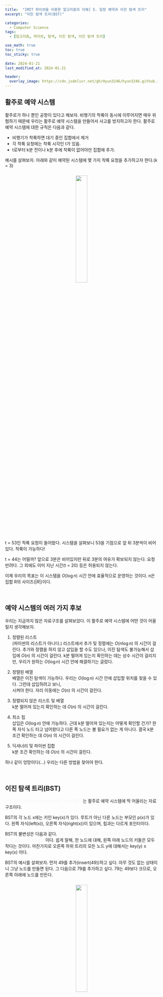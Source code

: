 ```yaml
---
title:  "[MIT 파이썬을 이용한 알고리즘의 이해] 5. 일정 예약과 이진 탐색 트리"
excerpt: "이진 탐색 트리(BST)"

categories:
  - Computer Science
tags:
  - [알고리즘, 파이썬, 탐색, 이진 탐색, 이진 탐색 트리]

use_math: true
toc: true
toc_sticky: true
 
date: 2024-01-21
last_modified_at: 2024-01-21

header:
  overlay_image: https://cdn.jsdelivr.net/gh/Hyun3246/hyun3246.github.io@master/image/overlay image/Introduction to Algorithms.jpg
---
```

## 활주로 예약 시스템
활주로가 하나 뿐인 공항이 있다고 해보자. 비행기의 착륙이 동시에 이루어지면 매우 위험하기 때문에 우리는 활주로 예약 시스템을 만들어서 사고를 방지하고자 한다. 활주로 예약 시스템에 대한 규칙은 다음과 같다.

- 비행기가 착륙하면 대기 중인 집합에서 제거
- 각 착륙 요청에는 착륙 시각인 t가 있음.
- t로부터 k분 전이나 k분 후에 착륙이 없어야만 집합에 추가.

예시를 살펴보자. 아래와 같이 예약된 시스템에 몇 가지 착륙 요청을 추가하고자 한다.(k = 3)
<br/>
<figure style="display:block; text-align:center;">
  <img src="https://cdn.jsdelivr.net/gh/Hyun3246/hyun3246.github.io@master/image/MIT 파이썬을 이용한 알고리즘의 이해/활주로 착륙 시스템 예시.png"
       style="width: 30%; height: auto; margin:10px">
</figure>

t = 53인 착륙 요청이 들어왔다. 시스템을 살펴보니 53을 기점으로 앞 뒤 3분씩이 비어있다. 착륙이 가능하다!

t = 44는 어떨까? 앞으로 3분은 비어있지만 뒤로 3분의 여유가 확보되지 않는다. 요청 반려다. 그 외에도 이미 지난 시간(t = 20) 등은 허용되지 않는다.

이제 우리의 목표는 이 시스템을 $O(\log{n})$ 시간 안에 효율적으로 운영하는 것이다. n은 집합 R의 사이즈($\vert R \vert$)이다.

<br/>

## 예약 시스템의 여러 가지 후보
우리는 지금까지 많은 자료구조를 살펴보았다. 이 활주로 예약 시스템에 어떤 것이 어울릴지 생각해보자.

1. 정렬된 리스트 <br/>
(파이썬의 리스트가 아니다.) 리스트에서 추가 및 정렬에는 $O(n\log{n})$ 의 시간이 걸린다. 추가와 정렬을 하지 않고 삽입을 할 수도 있으나, 이진 탐색도 불가능해서 삽입에 $O(n)$ 의 시간이 걸린다. k분 떨어져 있는지 확인하는 데는 상수 시간이 걸리지만, 우리가 원하는 $O(\log{n})$ 시간 안에 해결하기는 글렀다.

2. 정렬된 배열 <br/>
배열은 이진 탐색이 가능하다. 우리는 $O(\log{n})$ 시간 안에 삽입할 위치를 찾을 수 있다. 그런데 삽입하려고 보니, <span style="color:#F5F5F7">배열에서 삽입을 하려면 이후 요소들을 모두 자리 이동</span> 시켜야 한다. 자리 이동에는 $O(n)$ 의 시간이 걸린다.

3. 정렬되지 않은 리스트 및 배열 <br/>
k분 떨어져 있는지 확인하는 데 $O(n)$ 의 시간이 걸린다.

4. 최소 힙 <br/>
삽입은 $O(\log{n})$ 안에 가능하다. 근데 k분 떨어져 있는지는 어떻게 확인할 건가? 한 쪽 자식 노드 타고 넘어왔다고 다른 쪽 노드는 볼 필요가 없는 게 아니다. 결국 k분 조건 확인하는 데 $O(n)$ 의 시간이 걸린다.

5. 딕셔너리 및 파이썬 집합 <br/>
k분 조건 확인하는 데 $O(n)$ 의 시간이 걸린다.

하나 같이 엉망이다(...) 우리는 다른 방법을 찾아야 한다.

<br/>

## 이진 탐색 트리(BST)
<span style="color:#F5F5F7">이진 탐색 트리(Binary Search Tree, BST)</span>는 활주로 예약 시스템에 딱 어울리는 자료구조이다.

BST의 각 노드 x에는 키인 key(x)가 있다. 루트가 아닌 다른 노드는 부모인 p(x)가 있다. 왼쪽 자식(left(x)), 오른쪽 자식(right(x))이 있으며, 힙과는 다르게 포인터이다.

BST의 불변성은 다음과 같다. <span style="color:#F5F5F7">모든 노드 x와 x의 왼쪽 하위 트리에 있는 모든 노드 y에 대해 key(y) $\leq$ key(x) </span>이다. 쉽게 말해, 한 노드에 대해, 왼쪽 아래 노드의 키들은 모두 작다는 것이다. 마찬가지로 오른쪽 하위 트리의 모든 노드 y에 대해서는 key(y) $\geq$ key(x) </span>이다.

BST의 예시를 살펴보자. 먼저 49를 추가(insert(49))하고 싶다. 아무 것도 없는 상태이니 그냥 노드를 만들면 된다. 그 다음으로 79를 추가하고 싶다. 79는 49보다 크므로, 오른쪽 아래에 노드를 만든다.
<br/>
<figure style="display:block; text-align:center;">
  <img src="https://cdn.jsdelivr.net/gh/Hyun3246/hyun3246.github.io@master/image/MIT 파이썬을 이용한 알고리즘의 이해/BST 개념 예시 1.png"
       style="width: 30%; height: auto; margin:10px">
</figure>

다음으로 46을 추가하는데, 49보다 작으므로 왼쪽 아래에 노드를 만든다.
<br/>
<figure style="display:block; text-align:center;">
  <img src="https://cdn.jsdelivr.net/gh/Hyun3246/hyun3246.github.io@master/image/MIT 파이썬을 이용한 알고리즘의 이해/BST 개념 예시 2.png"
       style="width: 30%; height: auto; margin:10px">
</figure>

41은 어떨까? 49보다 작으니 왼쪽으로 내려온 뒤, 46보다도 작으니 또 왼쪽으로 내려온다.
<br/>
<figure style="display:block; text-align:center;">
  <img src="https://cdn.jsdelivr.net/gh/Hyun3246/hyun3246.github.io@master/image/MIT 파이썬을 이용한 알고리즘의 이해/BST 개념 예시 3.png"
       style="width: 30%; height: auto; margin:10px">
</figure>

아직 k분 조건을 확인하지는 않았다. 하지만 이는 간단한데, 그냥 대소비교를 할 때 k분 이내의 값인지 동시에 확인만 해주면 된다.

<br/>

## BST에서의 몇 가지 작업
BST에서는 다음과 같은 몇 가지 작업을 할 수 있다.

|작업|<center>뜻</center>|
|:-:|:--|
|insert(val)|val을 BST에 삽입|
|find(val)|val을 BST에서 찾는다. 값을 찾거나 null에 도달할 때까지 트리를 타고 내려가면 된다.|
|findmin()|최솟값 찾기. 트리의 왼쪽으로 계속 내려간다.|
|findmax()|최댓값 찾기. 트리의 오른쪽으로 계속 내려간다.|
|next-larger(x)|x노드 다음으로 큰 값을 찾는다.|

위 모든 작업에 걸리는 시간은 <span style="color:#F5F5F7">$O(h)$</span> 이다. 여기서 h는 트리의 높이이다.

<br/>

## 활주로 예약 시스템 - 새로운 조건 추가
우리의 프로그램 의뢰자들은 항상 새로운 기능을 추가하기를 원한다. 이번에는 t 시각 전에 착륙 예정인 비행기가 몇 대인지를 알 수 있는 Rank(t) 기능을 추가해달라고 요구했다.

이 문제를 우리가 가진 BST로 해결하기에는 너무 비효율적이다. 설령 t 값을 트리에서 찾는다고 하더라도 다시 루트로 이동해서 노드의 개수를 세어야 하기 때문이다.

BST 구조를 조금 보완한다면 효율적으로 해결할 수 있다. 먼저, 우리는 서브 노드의 개수를 트리에 추가적으로 적어줄 것이다. 다음과 같이 말이다.
<br/>
<figure style="display:block; text-align:center;">
  <img src="https://cdn.jsdelivr.net/gh/Hyun3246/hyun3246.github.io@master/image/MIT 파이썬을 이용한 알고리즘의 이해/보완된 BST 예시.png"
       style="width: 30%; height: auto; margin:10px">
</figure>

모든 단말 노드는 본인을 포함해서 서브 노드가 1개이므로 1을 적어주었다. 49의 경우 본인 포함 서브 노드가 6개이므로 6을 적었다.

Rank(t) 기능을 구현하기 위한 알고리즘은 다음과 같다.

1. 원하는 시간 t를 찾기 위해 트리 탐색
2. 1의 과정에서, 노드의 값이 찾는 값보다 작다면 1 더하기
3. 2의 과정에서, 왼쪽 서브 트리의 노드 개수 더하기

위 BST를 이용해서 이해해보자. Rank(79)인 경우 어떻게 계산할까?

먼저 49 < 79 이므로 오른쪽으로 내려온다. 동시에 2에 의해 1을 더하고, 3에 의해 왼쪽 서브 트리의 노드 개수인 2를 더한다.

$$1(49) + 2 (subtree \, of \, 46)$$

그리고 79와 비교한다. 작거나 같으므로 오른쪽으로 이동한다. 동시에 2에 의해 1을 더하고, 3에 의해 왼쪽 서브 트리의 노드 개수인 1을 더한다. 

$$1(49) + 2 (subtree \, of \, 46) + 1(79) + 1 (subtree \, of \, 64)$$

이제 모든 과정이 끝났다. Rank(79)는 5이다.

위 모든 과정은 $O(h)$ 의 시간에 해결된다.

<br/>

## 여전히 풀리지 않는 의문
그럼 우리는 활주로 예약 시스템을 완전히 해결했을까? 다음 예시를 보자.
<br/>
<figure style="display:block; text-align:center;">
  <img src="https://cdn.jsdelivr.net/gh/Hyun3246/hyun3246.github.io@master/image/MIT 파이썬을 이용한 알고리즘의 이해/활주로 예약 시스템 여전히 풀리지 않는 의문.png"
       style="width: 30%; height: auto; margin:10px">
</figure>

뭔가 이상하지 않은가? 분명 BST이다. 근데 리스트와 다를 바가 없다! 이 트리를 탐색하면 $O(\log{n})$ 가 아닌 $O(n)$ 의 시간이 걸린다. ~~지금까지 뭐 한거지?~~

다음 강의에서 배울 균형 BST가 이 문제를 해결할 수 있다.

<br/>
<br/>

*별도의 출처 표시가 있는 이미지를 제외한 모든 이미지는 강의자료에서 발췌하였음을 밝힙니다.*